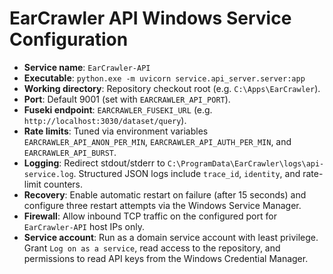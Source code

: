 # EarCrawler API Windows Service Configuration

* **Service name**: `EarCrawler-API`
* **Executable**: `python.exe -m uvicorn service.api_server.server:app`
* **Working directory**: Repository checkout root (e.g. `C:\Apps\EarCrawler`).
* **Port**: Default 9001 (set with `EARCRAWLER_API_PORT`).
* **Fuseki endpoint**: `EARCRAWLER_FUSEKI_URL` (e.g. `http://localhost:3030/dataset/query`).
* **Rate limits**: Tuned via environment variables `EARCRAWLER_API_ANON_PER_MIN`,
  `EARCRAWLER_API_AUTH_PER_MIN`, and `EARCRAWLER_API_BURST`.
* **Logging**: Redirect stdout/stderr to
  `C:\ProgramData\EarCrawler\logs\api-service.log`. Structured JSON logs
  include `trace_id`, `identity`, and rate-limit counters.
* **Recovery**: Enable automatic restart on failure (after 15 seconds) and
  configure three restart attempts via the Windows Service Manager.
* **Firewall**: Allow inbound TCP traffic on the configured port for
  `EarCrawler-API` host IPs only.
* **Service account**: Run as a domain service account with least privilege.
  Grant `Log on as a service`, read access to the repository, and permissions to
  read API keys from the Windows Credential Manager.
